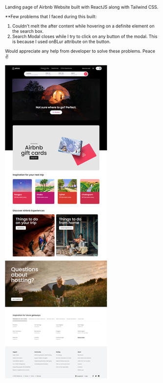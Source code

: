 Landing page of Airbnb Website built with ReactJS along with Tailwind CSS. 

**Few problems that I faced during this built: 
1. Couldn't melt the after content while hovering on a definite element on the search box.
2. Search Modal closes while I try to click on any button of the modal. This is because I used onBLur attribute on the button.

Would appreciate any help from developer to solve these problems. Peace ✌️


![Airbnb Clone](https://github.com/zunayedfahim/airbnb-clone-2/blob/main/airbnb-clone-2.png?raw=true)

